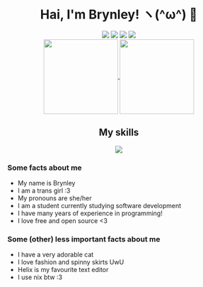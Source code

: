 <div align="center">
  <h1>Hai, I'm Brynley! ヽ(^ω^) 👋</h1>
  <img src="https://img.shields.io/badge/NixOS-53B0FE?style=for-the-badge&logo=nixos&logoColor=white">
  <img src="https://img.shields.io/badge/IDE-helix-blueviolet?style=for-the-badge">
  <img src="https://img.shields.io/badge/Pronouns-she/her-pink?style=for-the-badge">
  <img src="https://komarev.com/ghpvc/?username=brynblack&style=for-the-badge&color=BD9EF8">
 <div>
    <a href="https://github.com/anuraghazra/github-readme-stats">
      <img align="center" style="height: 12em" src="https://github-readme-stats.vercel.app/api?username=brynblack&show_icons=true&theme=github_dark_dimmed&title_color=ffffff&icon_color=79ff97">
    </a>
    <a href="https://github.com/anuraghazra/github-readme-stats">
      <img align="center" style="height: 12em" src="https://github-readme-stats.vercel.app/api/top-langs/?username=brynblack&langs_count=10&layout=compact&theme=github_dark_dimmed&title_color=ffffff">
    </a>
  </div>
  <div>
    <h2>My skills</h2>
    <img src="https://skillicons.dev/icons?i=rust,cpp,python,html,css,sass,bash,lua,md,wasm,kotlin,java,actix,tailwind,nodejs,jquery,javascript,typescript,react,git,nix,linux,kubernetes,docker,grafana,prometheus,postgres,rocket,supabase,heroku">
  </div>
</div>

<h3>Some facts about me</h3>
<ul>
  <li>My name is Brynley</li>
  <li>I am a trans girl :3</li>
  <li>My pronouns are she/her</li>
  <li>I am a student currently studying software development</li>
  <li>I have many years of experience in programming!</li>
  <li>I love free and open source &lt;3</li>
</ul>
<h3>Some (other) less important facts about me</h3>
<ul>
    <li>I have a very adorable cat</li>
    <li>I love fashion and spinny skirts UwU</li>
    <li>Helix is my favourite text editor</li>
    <li>I use nix btw :3</li>
</ul>
